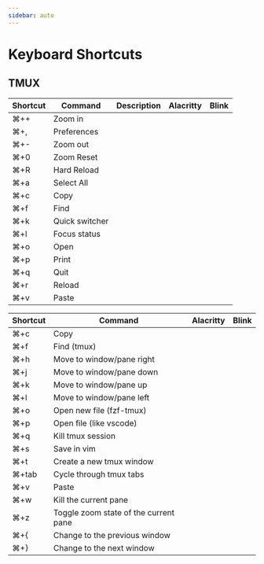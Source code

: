 ```yaml
---
sidebar: auto
---
```


# Keyboard Shortcuts

## TMUX

| Shortcut | Command                                                | Description | Alacritty | Blink |
|----------|--------------------------------------------------------|-------------|-----------|-------|
| ⌘++      | Zoom in                                                |             |           |       |
| ⌘+,      | Preferences                                            |             |           |       |
| ⌘+-      | Zoom out                                               |             |           |       |
| ⌘+0      | Zoom Reset                                             |             |           |       |
| ⌘+R      | Hard Reload                                            |             |           |       |
| ⌘+a      | Select All                                             |             |           |       |
| ⌘+c      | Copy                                                   |             |           |       |
| ⌘+f      | Find                                                   |             |           |       |
| ⌘+k      | Quick switcher                                         |             |           |       |
| ⌘+l      | Focus status                                           |             |           |       |
| ⌘+o      | Open                                                   |             |           |       |
| ⌘+p      | Print                                                  |             |           |       |
| ⌘+q      | Quit                                                   |             |           |       |
| ⌘+r      | Reload                                                 |             |           |       |
| ⌘+v      | Paste                                                  |             |           |       |


| Shortcut | Command                               | Alacritty | Blink |
|----------|---------------------------------------|-----------|-------|
| ⌘+c      | Copy                                  |           |       |
| ⌘+f      | Find (tmux)                           |           |       |
| ⌘+h      | Move to window/pane right             |           |       |
| ⌘+j      | Move to window/pane down              |           |       |
| ⌘+k      | Move to window/pane up                |           |       |
| ⌘+l      | Move to window/pane left              |           |       |
| ⌘+o      | Open new file (fzf-tmux)              |           |       |
| ⌘+p      | Open file (like vscode)               |           |       |
| ⌘+q      | Kill tmux session                     |           |       |
| ⌘+s      | Save in vim                           |           |       |
| ⌘+t      | Create a new tmux window              |           |       |
| ⌘+tab    | Cycle through tmux tabs               |           |       |
| ⌘+v      | Paste                                 |           |       |
| ⌘+w      | Kill the current pane                 |           |       |
| ⌘+z      | Toggle zoom state of the current pane |           |       |
| ⌘+{      | Change to the previous window         |           |       |
| ⌘+}      | Change to the next window             |           |       |
